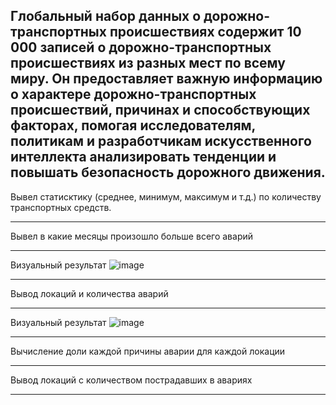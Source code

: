 
Глобальный набор данных о дорожно-транспортных происшествиях содержит 10 000 записей о дорожно-транспортных происшествиях из разных мест по всему миру. Он предоставляет важную информацию о характере дорожно-транспортных происшествий, причинах и способствующих факторах, помогая исследователям, политикам и разработчикам искусственного интеллекта анализировать тенденции и повышать безопасность дорожного движения.
--------------------------------------------
Вывел статисктику (среднее, минимум, максимум и т.д.) по количеству транспортных средств.


------------------------------------
Вывел в какие месяцы произошло больше всего аварий

------------------------------------
Визуальный результат 
![image](https://github.com/user-attachments/assets/063669ea-ceb1-436b-8c28-46a4bc65f3dc)


------------------------------------
Вывод локаций и количества аварий


------------------------------------
Визуальный результат 
![image](https://github.com/user-attachments/assets/8b078f9c-d01c-4715-83a3-a06756bb0a20)


------------------------------------
Вычисление доли каждой причины аварии для каждой локации


------------------------------------
Вывод локаций с количеством пострадавших в авариях


------------------------------------
